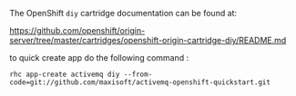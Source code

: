 The OpenShift `diy` cartridge documentation can be found at:

https://github.com/openshift/origin-server/tree/master/cartridges/openshift-origin-cartridge-diy/README.md

to quick create app do the following command :
```
rhc app-create activemq diy --from-code=git://github.com/maxisoft/activemq-openshift-quickstart.git
```

